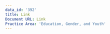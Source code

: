 ```yaml
---
data_id: '392'
title: Link
Document URL: Link
Practice Area: 'Education, Gender, and Youth'
---
```

